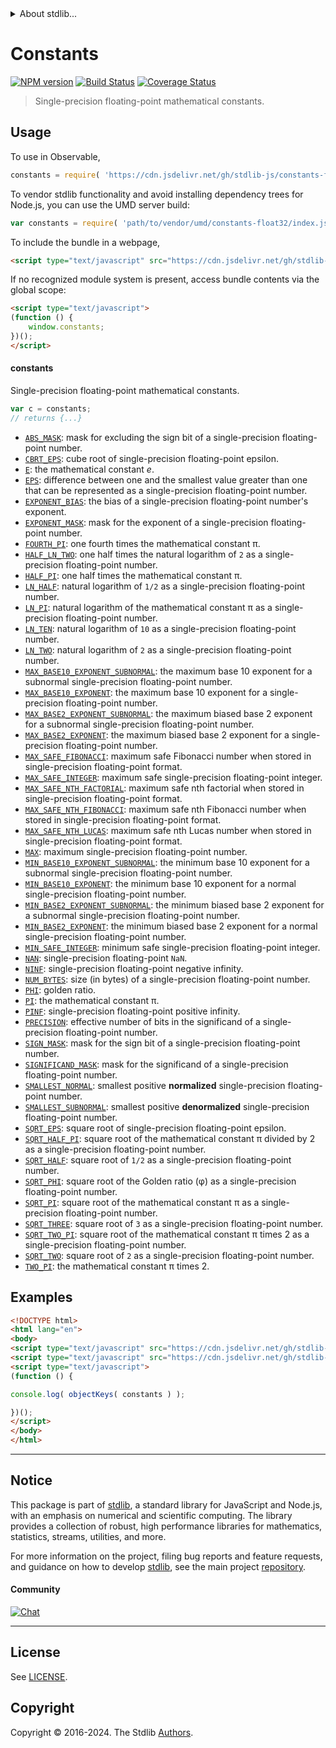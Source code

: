 <!--

@license Apache-2.0

Copyright (c) 2021 The Stdlib Authors.

Licensed under the Apache License, Version 2.0 (the "License");
you may not use this file except in compliance with the License.
You may obtain a copy of the License at

   http://www.apache.org/licenses/LICENSE-2.0

Unless required by applicable law or agreed to in writing, software
distributed under the License is distributed on an "AS IS" BASIS,
WITHOUT WARRANTIES OR CONDITIONS OF ANY KIND, either express or implied.
See the License for the specific language governing permissions and
limitations under the License.

-->


<details>
  <summary>
    About stdlib...
  </summary>
  <p>We believe in a future in which the web is a preferred environment for numerical computation. To help realize this future, we've built stdlib. stdlib is a standard library, with an emphasis on numerical and scientific computation, written in JavaScript (and C) for execution in browsers and in Node.js.</p>
  <p>The library is fully decomposable, being architected in such a way that you can swap out and mix and match APIs and functionality to cater to your exact preferences and use cases.</p>
  <p>When you use stdlib, you can be absolutely certain that you are using the most thorough, rigorous, well-written, studied, documented, tested, measured, and high-quality code out there.</p>
  <p>To join us in bringing numerical computing to the web, get started by checking us out on <a href="https://github.com/stdlib-js/stdlib">GitHub</a>, and please consider <a href="https://opencollective.com/stdlib">financially supporting stdlib</a>. We greatly appreciate your continued support!</p>
</details>

# Constants

[![NPM version][npm-image]][npm-url] [![Build Status][test-image]][test-url] [![Coverage Status][coverage-image]][coverage-url] <!-- [![dependencies][dependencies-image]][dependencies-url] -->

> Single-precision floating-point mathematical constants.



<section class="usage">

## Usage

To use in Observable,

```javascript
constants = require( 'https://cdn.jsdelivr.net/gh/stdlib-js/constants-float32@umd/browser.js' )
```

To vendor stdlib functionality and avoid installing dependency trees for Node.js, you can use the UMD server build:

```javascript
var constants = require( 'path/to/vendor/umd/constants-float32/index.js' )
```

To include the bundle in a webpage,

```html
<script type="text/javascript" src="https://cdn.jsdelivr.net/gh/stdlib-js/constants-float32@umd/browser.js"></script>
```

If no recognized module system is present, access bundle contents via the global scope:

```html
<script type="text/javascript">
(function () {
    window.constants;
})();
</script>
```

#### constants

Single-precision floating-point mathematical constants.

```javascript
var c = constants;
// returns {...}
```

<!-- <toc pattern="*" > -->

<div class="namespace-toc">

-   <span class="signature">[`ABS_MASK`][@stdlib/constants/float32/abs-mask]</span><span class="delimiter">: </span><span class="description">mask for excluding the sign bit of a single-precision floating-point number.</span>
-   <span class="signature">[`CBRT_EPS`][@stdlib/constants/float32/cbrt-eps]</span><span class="delimiter">: </span><span class="description">cube root of single-precision floating-point epsilon.</span>
-   <span class="signature">[`E`][@stdlib/constants/float32/e]</span><span class="delimiter">: </span><span class="description">the mathematical constant _e_.</span>
-   <span class="signature">[`EPS`][@stdlib/constants/float32/eps]</span><span class="delimiter">: </span><span class="description">difference between one and the smallest value greater than one that can be represented as a single-precision floating-point number.</span>
-   <span class="signature">[`EXPONENT_BIAS`][@stdlib/constants/float32/exponent-bias]</span><span class="delimiter">: </span><span class="description">the bias of a single-precision floating-point number's exponent.</span>
-   <span class="signature">[`EXPONENT_MASK`][@stdlib/constants/float32/exponent-mask]</span><span class="delimiter">: </span><span class="description">mask for the exponent of a single-precision floating-point number.</span>
-   <span class="signature">[`FOURTH_PI`][@stdlib/constants/float32/fourth-pi]</span><span class="delimiter">: </span><span class="description">one fourth times the mathematical constant π.</span>
-   <span class="signature">[`HALF_LN_TWO`][@stdlib/constants/float32/half-ln-two]</span><span class="delimiter">: </span><span class="description">one half times the natural logarithm of `2` as a single-precision floating-point number.</span>
-   <span class="signature">[`HALF_PI`][@stdlib/constants/float32/half-pi]</span><span class="delimiter">: </span><span class="description">one half times the mathematical constant π.</span>
-   <span class="signature">[`LN_HALF`][@stdlib/constants/float32/ln-half]</span><span class="delimiter">: </span><span class="description">natural logarithm of `1/2` as a single-precision floating-point number.</span>
-   <span class="signature">[`LN_PI`][@stdlib/constants/float32/ln-pi]</span><span class="delimiter">: </span><span class="description">natural logarithm of the mathematical constant π as a single-precision floating-point number.</span>
-   <span class="signature">[`LN_TEN`][@stdlib/constants/float32/ln-ten]</span><span class="delimiter">: </span><span class="description">natural logarithm of `10` as a single-precision floating-point number.</span>
-   <span class="signature">[`LN_TWO`][@stdlib/constants/float32/ln-two]</span><span class="delimiter">: </span><span class="description">natural logarithm of `2` as a single-precision floating-point number.</span>
-   <span class="signature">[`MAX_BASE10_EXPONENT_SUBNORMAL`][@stdlib/constants/float32/max-base10-exponent-subnormal]</span><span class="delimiter">: </span><span class="description">the maximum base 10 exponent for a subnormal single-precision floating-point number.</span>
-   <span class="signature">[`MAX_BASE10_EXPONENT`][@stdlib/constants/float32/max-base10-exponent]</span><span class="delimiter">: </span><span class="description">the maximum base 10 exponent for a single-precision floating-point number.</span>
-   <span class="signature">[`MAX_BASE2_EXPONENT_SUBNORMAL`][@stdlib/constants/float32/max-base2-exponent-subnormal]</span><span class="delimiter">: </span><span class="description">the maximum biased base 2 exponent for a subnormal single-precision floating-point number.</span>
-   <span class="signature">[`MAX_BASE2_EXPONENT`][@stdlib/constants/float32/max-base2-exponent]</span><span class="delimiter">: </span><span class="description">the maximum biased base 2 exponent for a single-precision floating-point number.</span>
-   <span class="signature">[`MAX_SAFE_FIBONACCI`][@stdlib/constants/float32/max-safe-fibonacci]</span><span class="delimiter">: </span><span class="description">maximum safe Fibonacci number when stored in single-precision floating-point format.</span>
-   <span class="signature">[`MAX_SAFE_INTEGER`][@stdlib/constants/float32/max-safe-integer]</span><span class="delimiter">: </span><span class="description">maximum safe single-precision floating-point integer.</span>
-   <span class="signature">[`MAX_SAFE_NTH_FACTORIAL`][@stdlib/constants/float32/max-safe-nth-factorial]</span><span class="delimiter">: </span><span class="description">maximum safe nth factorial when stored in single-precision floating-point format.</span>
-   <span class="signature">[`MAX_SAFE_NTH_FIBONACCI`][@stdlib/constants/float32/max-safe-nth-fibonacci]</span><span class="delimiter">: </span><span class="description">maximum safe nth Fibonacci number when stored in single-precision floating-point format.</span>
-   <span class="signature">[`MAX_SAFE_NTH_LUCAS`][@stdlib/constants/float32/max-safe-nth-lucas]</span><span class="delimiter">: </span><span class="description">maximum safe nth Lucas number when stored in single-precision floating-point format.</span>
-   <span class="signature">[`MAX`][@stdlib/constants/float32/max]</span><span class="delimiter">: </span><span class="description">maximum single-precision floating-point number.</span>
-   <span class="signature">[`MIN_BASE10_EXPONENT_SUBNORMAL`][@stdlib/constants/float32/min-base10-exponent-subnormal]</span><span class="delimiter">: </span><span class="description">the minimum base 10 exponent for a subnormal single-precision floating-point number.</span>
-   <span class="signature">[`MIN_BASE10_EXPONENT`][@stdlib/constants/float32/min-base10-exponent]</span><span class="delimiter">: </span><span class="description">the minimum base 10 exponent for a normal single-precision floating-point number.</span>
-   <span class="signature">[`MIN_BASE2_EXPONENT_SUBNORMAL`][@stdlib/constants/float32/min-base2-exponent-subnormal]</span><span class="delimiter">: </span><span class="description">the minimum biased base 2 exponent for a subnormal single-precision floating-point number.</span>
-   <span class="signature">[`MIN_BASE2_EXPONENT`][@stdlib/constants/float32/min-base2-exponent]</span><span class="delimiter">: </span><span class="description">the minimum biased base 2 exponent for a normal single-precision floating-point number.</span>
-   <span class="signature">[`MIN_SAFE_INTEGER`][@stdlib/constants/float32/min-safe-integer]</span><span class="delimiter">: </span><span class="description">minimum safe single-precision floating-point integer.</span>
-   <span class="signature">[`NAN`][@stdlib/constants/float32/nan]</span><span class="delimiter">: </span><span class="description">single-precision floating-point `NaN`.</span>
-   <span class="signature">[`NINF`][@stdlib/constants/float32/ninf]</span><span class="delimiter">: </span><span class="description">single-precision floating-point negative infinity.</span>
-   <span class="signature">[`NUM_BYTES`][@stdlib/constants/float32/num-bytes]</span><span class="delimiter">: </span><span class="description">size (in bytes) of a single-precision floating-point number.</span>
-   <span class="signature">[`PHI`][@stdlib/constants/float32/phi]</span><span class="delimiter">: </span><span class="description">golden ratio.</span>
-   <span class="signature">[`PI`][@stdlib/constants/float32/pi]</span><span class="delimiter">: </span><span class="description">the mathematical constant π.</span>
-   <span class="signature">[`PINF`][@stdlib/constants/float32/pinf]</span><span class="delimiter">: </span><span class="description">single-precision floating-point positive infinity.</span>
-   <span class="signature">[`PRECISION`][@stdlib/constants/float32/precision]</span><span class="delimiter">: </span><span class="description">effective number of bits in the significand of a single-precision floating-point number.</span>
-   <span class="signature">[`SIGN_MASK`][@stdlib/constants/float32/sign-mask]</span><span class="delimiter">: </span><span class="description">mask for the sign bit of a single-precision floating-point number.</span>
-   <span class="signature">[`SIGNIFICAND_MASK`][@stdlib/constants/float32/significand-mask]</span><span class="delimiter">: </span><span class="description">mask for the significand of a single-precision floating-point number.</span>
-   <span class="signature">[`SMALLEST_NORMAL`][@stdlib/constants/float32/smallest-normal]</span><span class="delimiter">: </span><span class="description">smallest positive **normalized** single-precision floating-point number.</span>
-   <span class="signature">[`SMALLEST_SUBNORMAL`][@stdlib/constants/float32/smallest-subnormal]</span><span class="delimiter">: </span><span class="description">smallest positive **denormalized** single-precision floating-point number.</span>
-   <span class="signature">[`SQRT_EPS`][@stdlib/constants/float32/sqrt-eps]</span><span class="delimiter">: </span><span class="description">square root of single-precision floating-point epsilon.</span>
-   <span class="signature">[`SQRT_HALF_PI`][@stdlib/constants/float32/sqrt-half-pi]</span><span class="delimiter">: </span><span class="description">square root of the mathematical constant π divided by 2 as a single-precision floating-point number.</span>
-   <span class="signature">[`SQRT_HALF`][@stdlib/constants/float32/sqrt-half]</span><span class="delimiter">: </span><span class="description">square root of `1/2` as a single-precision floating-point number.</span>
-   <span class="signature">[`SQRT_PHI`][@stdlib/constants/float32/sqrt-phi]</span><span class="delimiter">: </span><span class="description">square root of the Golden ratio (φ) as a single-precision floating-point number.</span>
-   <span class="signature">[`SQRT_PI`][@stdlib/constants/float32/sqrt-pi]</span><span class="delimiter">: </span><span class="description">square root of the mathematical constant π as a single-precision floating-point number.</span>
-   <span class="signature">[`SQRT_THREE`][@stdlib/constants/float32/sqrt-three]</span><span class="delimiter">: </span><span class="description">square root of `3` as a single-precision floating-point number.</span>
-   <span class="signature">[`SQRT_TWO_PI`][@stdlib/constants/float32/sqrt-two-pi]</span><span class="delimiter">: </span><span class="description">square root of the mathematical constant π times 2 as a single-precision floating-point number.</span>
-   <span class="signature">[`SQRT_TWO`][@stdlib/constants/float32/sqrt-two]</span><span class="delimiter">: </span><span class="description">square root of `2` as a single-precision floating-point number.</span>
-   <span class="signature">[`TWO_PI`][@stdlib/constants/float32/two-pi]</span><span class="delimiter">: </span><span class="description">the mathematical constant π times 2.</span>

</div>

<!-- </toc> -->

</section>

<!-- /.usage -->

<section class="examples">

## Examples

<!-- TODO: better examples -->

<!-- eslint no-undef: "error" -->

```html
<!DOCTYPE html>
<html lang="en">
<body>
<script type="text/javascript" src="https://cdn.jsdelivr.net/gh/stdlib-js/utils-keys@umd/browser.js"></script>
<script type="text/javascript" src="https://cdn.jsdelivr.net/gh/stdlib-js/constants-float32@umd/browser.js"></script>
<script type="text/javascript">
(function () {

console.log( objectKeys( constants ) );

})();
</script>
</body>
</html>
```

</section>

<!-- /.examples -->

<!-- Section for related `stdlib` packages. Do not manually edit this section, as it is automatically populated. -->

<section class="related">

</section>

<!-- /.related -->

<!-- Section for all links. Make sure to keep an empty line after the `section` element and another before the `/section` close. -->


<section class="main-repo" >

* * *

## Notice

This package is part of [stdlib][stdlib], a standard library for JavaScript and Node.js, with an emphasis on numerical and scientific computing. The library provides a collection of robust, high performance libraries for mathematics, statistics, streams, utilities, and more.

For more information on the project, filing bug reports and feature requests, and guidance on how to develop [stdlib][stdlib], see the main project [repository][stdlib].

#### Community

[![Chat][chat-image]][chat-url]

---

## License

See [LICENSE][stdlib-license].


## Copyright

Copyright &copy; 2016-2024. The Stdlib [Authors][stdlib-authors].

</section>

<!-- /.stdlib -->

<!-- Section for all links. Make sure to keep an empty line after the `section` element and another before the `/section` close. -->

<section class="links">

[npm-image]: http://img.shields.io/npm/v/@stdlib/constants-float32.svg
[npm-url]: https://npmjs.org/package/@stdlib/constants-float32

[test-image]: https://github.com/stdlib-js/constants-float32/actions/workflows/test.yml/badge.svg?branch=main
[test-url]: https://github.com/stdlib-js/constants-float32/actions/workflows/test.yml?query=branch:main

[coverage-image]: https://img.shields.io/codecov/c/github/stdlib-js/constants-float32/main.svg
[coverage-url]: https://codecov.io/github/stdlib-js/constants-float32?branch=main

<!--

[dependencies-image]: https://img.shields.io/david/stdlib-js/constants-float32.svg
[dependencies-url]: https://david-dm.org/stdlib-js/constants-float32/main

-->

[chat-image]: https://img.shields.io/gitter/room/stdlib-js/stdlib.svg
[chat-url]: https://app.gitter.im/#/room/#stdlib-js_stdlib:gitter.im

[stdlib]: https://github.com/stdlib-js/stdlib

[stdlib-authors]: https://github.com/stdlib-js/stdlib/graphs/contributors

[umd]: https://github.com/umdjs/umd
[es-module]: https://developer.mozilla.org/en-US/docs/Web/JavaScript/Guide/Modules

[deno-url]: https://github.com/stdlib-js/constants-float32/tree/deno
[deno-readme]: https://github.com/stdlib-js/constants-float32/blob/deno/README.md
[umd-url]: https://github.com/stdlib-js/constants-float32/tree/umd
[umd-readme]: https://github.com/stdlib-js/constants-float32/blob/umd/README.md
[esm-url]: https://github.com/stdlib-js/constants-float32/tree/esm
[esm-readme]: https://github.com/stdlib-js/constants-float32/blob/esm/README.md
[branches-url]: https://github.com/stdlib-js/constants-float32/blob/main/branches.md

[stdlib-license]: https://raw.githubusercontent.com/stdlib-js/constants-float32/main/LICENSE

<!-- <toc-links> -->

[@stdlib/constants/float32/abs-mask]: https://github.com/stdlib-js/constants-float32-abs-mask/tree/umd

[@stdlib/constants/float32/cbrt-eps]: https://github.com/stdlib-js/constants-float32-cbrt-eps/tree/umd

[@stdlib/constants/float32/e]: https://github.com/stdlib-js/constants-float32-e/tree/umd

[@stdlib/constants/float32/eps]: https://github.com/stdlib-js/constants-float32-eps/tree/umd

[@stdlib/constants/float32/exponent-bias]: https://github.com/stdlib-js/constants-float32-exponent-bias/tree/umd

[@stdlib/constants/float32/exponent-mask]: https://github.com/stdlib-js/constants-float32-exponent-mask/tree/umd

[@stdlib/constants/float32/fourth-pi]: https://github.com/stdlib-js/constants-float32-fourth-pi/tree/umd

[@stdlib/constants/float32/half-ln-two]: https://github.com/stdlib-js/constants-float32-half-ln-two/tree/umd

[@stdlib/constants/float32/half-pi]: https://github.com/stdlib-js/constants-float32-half-pi/tree/umd

[@stdlib/constants/float32/ln-half]: https://github.com/stdlib-js/constants-float32-ln-half/tree/umd

[@stdlib/constants/float32/ln-pi]: https://github.com/stdlib-js/constants-float32-ln-pi/tree/umd

[@stdlib/constants/float32/ln-ten]: https://github.com/stdlib-js/constants-float32-ln-ten/tree/umd

[@stdlib/constants/float32/ln-two]: https://github.com/stdlib-js/constants-float32-ln-two/tree/umd

[@stdlib/constants/float32/max-base10-exponent-subnormal]: https://github.com/stdlib-js/constants-float32-max-base10-exponent-subnormal/tree/umd

[@stdlib/constants/float32/max-base10-exponent]: https://github.com/stdlib-js/constants-float32-max-base10-exponent/tree/umd

[@stdlib/constants/float32/max-base2-exponent-subnormal]: https://github.com/stdlib-js/constants-float32-max-base2-exponent-subnormal/tree/umd

[@stdlib/constants/float32/max-base2-exponent]: https://github.com/stdlib-js/constants-float32-max-base2-exponent/tree/umd

[@stdlib/constants/float32/max-safe-fibonacci]: https://github.com/stdlib-js/constants-float32-max-safe-fibonacci/tree/umd

[@stdlib/constants/float32/max-safe-integer]: https://github.com/stdlib-js/constants-float32-max-safe-integer/tree/umd

[@stdlib/constants/float32/max-safe-nth-factorial]: https://github.com/stdlib-js/constants-float32-max-safe-nth-factorial/tree/umd

[@stdlib/constants/float32/max-safe-nth-fibonacci]: https://github.com/stdlib-js/constants-float32-max-safe-nth-fibonacci/tree/umd

[@stdlib/constants/float32/max-safe-nth-lucas]: https://github.com/stdlib-js/constants-float32-max-safe-nth-lucas/tree/umd

[@stdlib/constants/float32/max]: https://github.com/stdlib-js/constants-float32-max/tree/umd

[@stdlib/constants/float32/min-base10-exponent-subnormal]: https://github.com/stdlib-js/constants-float32-min-base10-exponent-subnormal/tree/umd

[@stdlib/constants/float32/min-base10-exponent]: https://github.com/stdlib-js/constants-float32-min-base10-exponent/tree/umd

[@stdlib/constants/float32/min-base2-exponent-subnormal]: https://github.com/stdlib-js/constants-float32-min-base2-exponent-subnormal/tree/umd

[@stdlib/constants/float32/min-base2-exponent]: https://github.com/stdlib-js/constants-float32-min-base2-exponent/tree/umd

[@stdlib/constants/float32/min-safe-integer]: https://github.com/stdlib-js/constants-float32-min-safe-integer/tree/umd

[@stdlib/constants/float32/nan]: https://github.com/stdlib-js/constants-float32-nan/tree/umd

[@stdlib/constants/float32/ninf]: https://github.com/stdlib-js/constants-float32-ninf/tree/umd

[@stdlib/constants/float32/num-bytes]: https://github.com/stdlib-js/constants-float32-num-bytes/tree/umd

[@stdlib/constants/float32/phi]: https://github.com/stdlib-js/constants-float32-phi/tree/umd

[@stdlib/constants/float32/pi]: https://github.com/stdlib-js/constants-float32-pi/tree/umd

[@stdlib/constants/float32/pinf]: https://github.com/stdlib-js/constants-float32-pinf/tree/umd

[@stdlib/constants/float32/precision]: https://github.com/stdlib-js/constants-float32-precision/tree/umd

[@stdlib/constants/float32/sign-mask]: https://github.com/stdlib-js/constants-float32-sign-mask/tree/umd

[@stdlib/constants/float32/significand-mask]: https://github.com/stdlib-js/constants-float32-significand-mask/tree/umd

[@stdlib/constants/float32/smallest-normal]: https://github.com/stdlib-js/constants-float32-smallest-normal/tree/umd

[@stdlib/constants/float32/smallest-subnormal]: https://github.com/stdlib-js/constants-float32-smallest-subnormal/tree/umd

[@stdlib/constants/float32/sqrt-eps]: https://github.com/stdlib-js/constants-float32-sqrt-eps/tree/umd

[@stdlib/constants/float32/sqrt-half-pi]: https://github.com/stdlib-js/constants-float32-sqrt-half-pi/tree/umd

[@stdlib/constants/float32/sqrt-half]: https://github.com/stdlib-js/constants-float32-sqrt-half/tree/umd

[@stdlib/constants/float32/sqrt-phi]: https://github.com/stdlib-js/constants-float32-sqrt-phi/tree/umd

[@stdlib/constants/float32/sqrt-pi]: https://github.com/stdlib-js/constants-float32-sqrt-pi/tree/umd

[@stdlib/constants/float32/sqrt-three]: https://github.com/stdlib-js/constants-float32-sqrt-three/tree/umd

[@stdlib/constants/float32/sqrt-two-pi]: https://github.com/stdlib-js/constants-float32-sqrt-two-pi/tree/umd

[@stdlib/constants/float32/sqrt-two]: https://github.com/stdlib-js/constants-float32-sqrt-two/tree/umd

[@stdlib/constants/float32/two-pi]: https://github.com/stdlib-js/constants-float32-two-pi/tree/umd

<!-- </toc-links> -->

</section>

<!-- /.links -->
